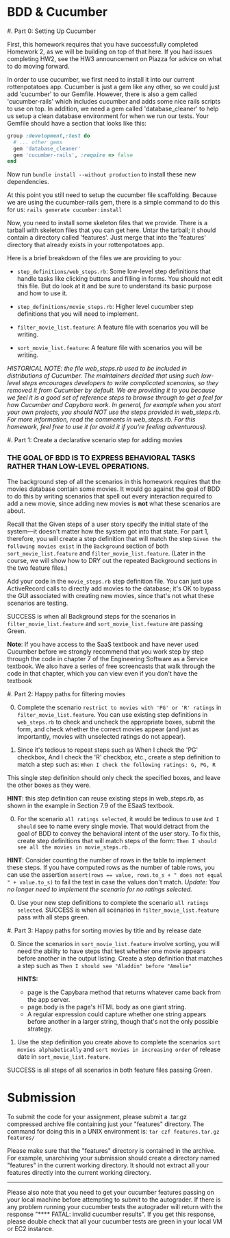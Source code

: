 BDD & Cucumber
===========================================

#. Part 0: Setting Up Cucumber

First, this homework requires that you have successfully completed Homework 2, as we will be building on top of that here.  If you had issues completing HW2, see the HW3 announcement on Piazza for advice on what to do moving forward.

In order to use cucumber, we first need to install it into our current rottenpotatoes app.  Cucumber is just a gem like any other, so we could just add 'cucumber' to our Gemfile.  However, there is also a gem called 'cucumber-rails' which includes cucumber and adds some nice rails scripts to use on top.  In addition, we need a gem called 'database_cleaner' to help us setup a clean database environment for when we run our tests.  Your Gemfile should have a section that looks like this:

```ruby
group :development,:test do
  # ... other gems
  gem 'database_cleaner'
  gem 'cucumber-rails', :require => false
end
```

Now run `bundle install --without production` to install these new dependencies.

At this point you still need to setup the cucumber file scaffolding.  Because we are using the cucumber-rails gem, there is a simple command to do this for us:   `rails generate cucumber:install`

Now, you need to install some skeleton files that we provide.  There is a tarball with skeleton files that you can get here. Untar the tarball; it should contain a directory called 'features'.  Just merge that into the 'features' directory that already exists in your rottenpotatoes app.

Here is a brief breakdown of the files we are providing to you:

* `step_definitions/web_steps.rb`: Some low-level step definitions that handle tasks like clicking buttons and filling in forms.  You should not edit this file. But do look at it and be sure to understand its basic purpose and how to use it.

* `step_definitions/movie_steps.rb`: Higher level cucumber step definitions that you will need to implement.

* `filter_movie_list.feature`: A feature file with scenarios you will be writing.

* `sort_movie_list.feature`: A feature file with scenarios you will be writing.

*HISTORICAL NOTE:  the file web_steps.rb used to be included in distributions of Cucumber.  The maintainers decided that using such low-level steps encourages developers to write complicated scenarios, so they removed it from Cucumber by default.  We are providing it to you because we feel it is a good set of reference steps to browse through to get a feel for how Cucumber and Capybara work.  In general, for example when you start your own projects, you should NOT use the steps provided in web_steps.rb.  For more information, read the comments in web_steps.rb.  For this homework, feel free to use it (or avoid it if you're feeling adventurous).*


#. Part 1: Create a declarative scenario step for adding movies

### THE GOAL OF BDD IS TO EXPRESS BEHAVIORAL TASKS RATHER THAN LOW-LEVEL OPERATIONS.

The background step of all the scenarios in this homework requires that the movies database contain some movies. It would go against the goal of BDD to do this by writing scenarios that spell out every interaction required to add a new movie, since adding new movies is **not** what these scenarios are about.

Recall that the Given steps of a user story specify the initial state of the system—it doesn't matter how the system got into that state. For part 1, therefore, you will create a step definition that will match the step `Given the following movies exist` in the `Background` section of both `sort_movie_list.feature` and `filter_movie_list.feature`. (Later in the course, we will show how to DRY out the repeated Background sections in the two feature files.)

Add your code in the `movie_steps.rb` step definition file. You can just use ActiveRecord calls to directly add movies to the database; it's OK to bypass the GUI associated with creating new movies, since that's not what these scenarios are testing.

SUCCESS is when all Background steps for the scenarios in `filter_movie_list.feature` and `sort_movie_list.feature` are passing Green.

**Note**: If you have access to the SaaS textbook and have never used Cucumber before we strongly recommend that you work step by step through the code in chapter 7 of the Engineering Software as a Service textbook.  We also have a series of free screencasts that walk through the code in that chapter, which you can view even if you don't have the textbook


#. Part 2: Happy paths for filtering movies

0. Complete the scenario `restrict to movies with 'PG' or 'R' ratings` in `filter_movie_list.feature`. You can use existing step definitions in `web_steps.rb` to check and uncheck the appropriate boxes, submit the form, and check whether the correct movies appear (and just as importantly, movies with unselected ratings do not appear).

0. Since it's tedious to repeat steps such as When I check the 'PG' checkbox, And I check the 'R' checkbox, etc., create a step definition to match a step such as:
`When I check the following ratings: G, PG, R`

This single step definition should only check the specified boxes, and leave the other boxes as they were.

**HINT**: this step definition can reuse existing steps in web_steps.rb, as shown in the example in Section 7.9 of the ESaaS textbook.

0. For the scenario `all ratings selected`, it would be tedious to use `And I should` see to name every single movie. That would detract from the goal of BDD to convey the behavioral intent of the user story. To fix this, create step definitions that will match steps of the form: 
`Then I should see all the movies in movie_steps.rb. `

**HINT**: Consider counting the number of rows in the table to implement these steps. If you have computed rows as the number of table rows, you can use the assertion 
`assert(rows == value, rows.to_s + " does not equal " + value.to_s)` 
to fail the test in case the values don't match.
*Update: You no longer need to implement the scenario for no ratings selected.*

0. Use your new step definitions to complete the scenario `all ratings selected`. SUCCESS is when all scenarios in `filter_movie_list.feature` pass with all steps green.


#. Part 3: Happy paths for sorting movies by title and by release date

0. Since the scenarios in `sort_movie_list.feature` involve sorting, you will need the ability to have steps that test whether one movie appears before another in the output listing. Create a step definition that matches a step such as 
`Then I should see "Aladdin" before "Amelie"`

   **HINTS:**
   * page is the Capybara method that returns whatever came back from the app server.
   * page.body is the page's HTML body as one giant string.
   * A regular expression could capture whether one string appears before another in a larger string, though that's not the only possible strategy.

0. Use the step definition you create above to complete the scenarios `sort movies alphabetically` and `sort movies in increasing order` of release date in `sort_movie_list.feature`.

SUCCESS is all steps of all scenarios in both feature files passing Green.


# Submission

To submit the code for your assignment, please submit a .tar.gz compressed archive file containing just your "features" directory. The command for doing this in a UNIX environment is:
`tar czf features.tar.gz features/`

Please make sure that the "features" directory is contained in the archive. For example, unarchiving your submission should create a directory named "features" in the current working directory. It should not extract all your features directly into the current working directory.

---------------------------------------------------

Please also note that you need to get your cucumber features passing on your local machine before attempting to submit to the autograder. If there is any problem running your cucumber tests the autograder will return with the response "**** FATAL: invalid cucumber results". If you get this response, please double check that all your cucumber tests are green in your local VM or EC2 instance.
